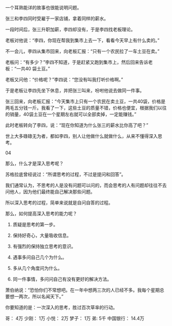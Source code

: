 一个耳熟能详的故事也很能说明问题。



张三和李四同时受雇于一家店铺，拿着同样的薪水。 



一段时间后，张三升职加薪，李四却没有，于是李四找老板理论。 



老板对他说：“李四，你现在帮我到集市上去一下，看看今天早上有什么卖的。” 



不一会儿，李四从集市回来，向老板汇报：“只有一个农民拉了一车土豆在卖。” 



老板问：“有多少？”李四不知道，于是赶紧又跑到集市上，然后回来告诉老板：“一共40 袋土豆。” 



老板又问他：“价格呢？”李四说：“您没有叫我打听价格啊。” 



于是老板让李四先坐下休息，并把张三叫来，吩咐他说去做同一件事。 



张三回来，向老板汇报：“今天集市上只有一个农民在卖土豆，一共40袋，价格是两毛五分钱一斤。我看了一下，这些土豆的质量不错，价格也便宜，根据我们以往的销量，40袋土豆在一个星期左右就可以全部卖掉，一定能赚钱。” 



此时老板转向了李四，说：“现在你知道为什么张三的薪水比你高了吧？” 


世上大多碌碌无为者，都如李四，别人让他做什么就做什么，从来不懂得深入思考。

 

 

 

04



那么，什么才是深入思考呢？ 





苏格拉底曾经说过：“所谓思考的过程，不过是提问和回答”。


我们通常认为，不思考的人是没有问题可以问的，而会思考的人有问题却往往不去问他人，因为他们最终能自己解决那些问题。


所以深入思考的过程，简单来说就是自问自答的过程。


那么，如何提高深入思考的能力呢？ 



1. 质疑是思考的第一步。

 2. 保持好奇心，大量吸收信息。

 3. 有强烈的保持独立思考的意识。

 4. 遇事多问自己几个为什么。

 5. 多从几个角度问为什么。

 6. 同一件事情，多问问自己有没有更好的解决方法。


萧伯纳说：“恐怕你们不常想吧。在一年中想两三次的人已经不多。我每个星期总要想一两次，所以名闻天下。” 


你要知道的是：一次深入的思考，胜过百次草率的行动。


哥： 4万
少刚： 1万
小悦： 2万
梦子： 1万
弟: 5千
中国银行： 14.4万 
